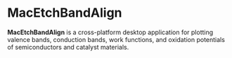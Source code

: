 # MacEtchBandAlign
**MacEtchBandAlign** is a cross-platform desktop application for plotting valence bands, conduction bands, work functions, and oxidation potentials of semiconductors and catalyst materials.
